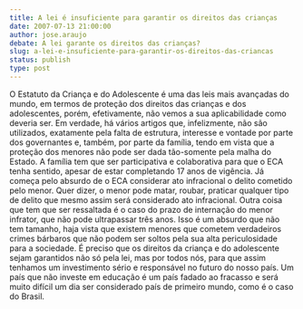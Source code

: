 ```yaml
---
title: A lei é insuficiente para garantir os direitos das crianças
date: 2007-07-13 21:00:00
author: jose.araujo
debate: A lei garante os direitos das crianças?
slug: a-lei-e-insuficiente-para-garantir-os-direitos-das-criancas
status: publish 
type: post
---
```


O Estatuto da Criança e do Adolescente é uma das leis mais avançadas do mundo, em termos de proteção dos direitos das crianças e dos adolescentes, porém, efetivamente, não vemos a sua aplicabilidade como deveria ser. Em verdade, há vários artigos que, infelizmente, não são utilizados, exatamente pela falta de estrutura, interesse e vontade por parte dos governantes e, também, por parte da família, tendo em vista que a proteção dos menores não pode ser dada tão-somente pela malha do Estado. A família tem que ser participativa e colaborativa para que o ECA tenha sentido, apesar de estar completando 17 anos de vigência. Já começa pelo absurdo de o ECA considerar ato infracional o delito cometido pelo menor. Quer dizer, o menor pode matar, roubar, praticar qualquer tipo de delito que mesmo assim será considerado ato infracional. Outra coisa que tem que ser ressaltada é o caso do prazo de internação do menor infrator, que não pode ultrapassar três anos. Isso é um absurdo que não tem tamanho, haja vista que existem menores que cometem verdadeiros crimes bárbaros que não podem ser soltos pela sua alta periculosidade para a sociedade. É preciso que os direitos da criança e do adolescente sejam garantidos não só pela lei, mas por todos nós, para que assim tenhamos um investimento sério e responsável no futuro do nosso país. Um país que não investe em educação é um país fadado ao fracasso e será muito difícil um dia ser considerado país de primeiro mundo, como é o caso do Brasil.
